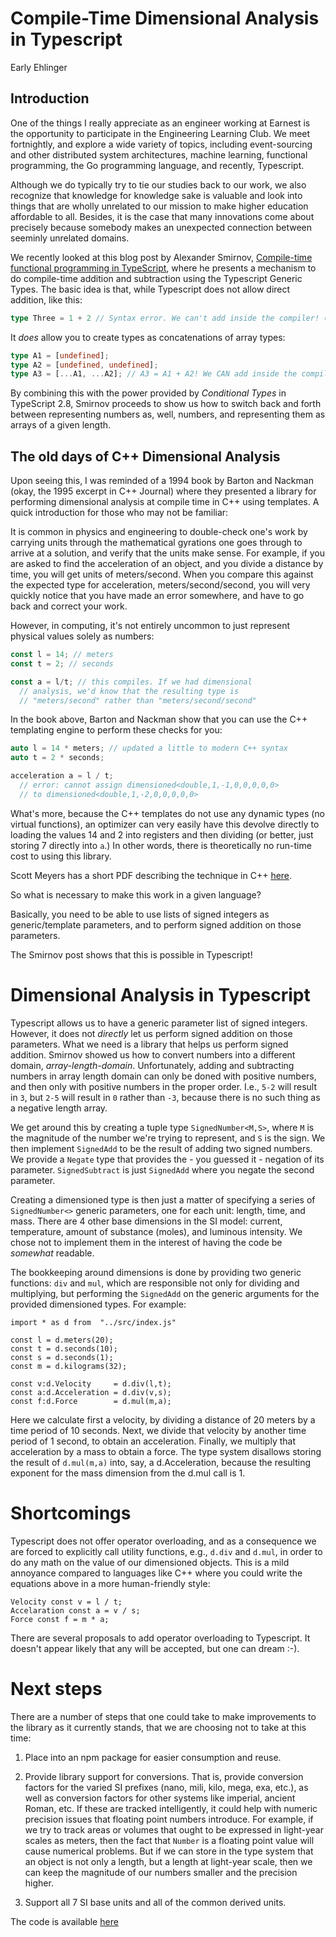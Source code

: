 # Compile-Time Dimensional Analysis in Typescript
Early Ehlinger

## Introduction

One of the things I really appreciate as an engineer working at
Earnest is the opportunity to participate in the Engineering Learning
Club. We meet fortnightly, and explore a wide variety of topics,
including event-sourcing and other distributed system architectures,
machine learning, functional programming, the Go programming language,
and recently, Typescript.

Although we do typically try to tie our studies back to our work, we
also recognize that knowledge for knowledge sake is valuable and look
into things that are wholly unrelated to our mission to make higher
education affordable to all. Besides, it is the case that many
innovations come about precisely because somebody makes an unexpected
connection between seeminly unrelated domains.

We recently looked at this blog post by Alexander Smirnov,
[Compile-time functional programming in TypeScript](https://developers.mews.com/compile-time-functional-programming-in-typescript/),
where he presents a mechanism to do compile-time addition and
subtraction using the Typescript Generic Types. The basic idea is
that, while Typescript does not allow direct addition, like this:

```Typescript
type Three = 1 + 2 // Syntax error. We can't add inside the compiler! 😡
```

It _does_ allow you to create types as concatenations of array types:

```Typescript
type A1 = [undefined];
type A2 = [undefined, undefined];
type A3 = [...A1, ...A2]; // A3 = A1 + A2! We CAN add inside the compiler! 😈
```

By combining this with the power provided by _Conditional Types_ in
TypeScript 2.8, Smirnov proceeds to show us how to switch back and
forth between representing numbers as, well, numbers, and representing
them as arrays of a given length.

## The old days of C++ Dimensional Analysis

Upon seeing this, I was reminded of a 1994 book by Barton and Nackman
(okay, the 1995 excerpt in C++ Journal) where they presented a library
for performing dimensional analysis at compile time in C++ using
templates. A quick introduction for those who may not be familiar:

It is common in physics and engineering to double-check one's work by
carrying units through the mathematical gyrations one goes through to
arrive at a solution, and verify that the units make sense. For
example, if you are asked to find the acceleration of an object, and
you divide a distance by time, you will get units of
meters/second. When you compare this against the expected type for
acceleration, meters/second/second, you will very quickly notice that
you have made an error somewhere, and have to go back and correct your
work.

However, in computing, it's not entirely uncommon to just represent
physical values solely as numbers:

```Typescript
const l = 14; // meters
const t = 2; // seconds

const a = l/t; // this compiles. If we had dimensional
  // analysis, we'd know that the resulting type is
  // "meters/second" rather than "meters/second/second"
```

In the book above, Barton and Nackman show that you can use the C++
templating engine to perform these checks for you:

```C++
auto l = 14 * meters; // updated a little to modern C++ syntax
auto t = 2 * seconds;

acceleration a = l / t;
  // error: cannot assign dimensioned<double,1,-1,0,0,0,0,0>
  // to dimensioned<double,1,-2,0,0,0,0,0>
```

What's more, because the C++ templates do not use any dynamic types
(no virtual functions), an optimizer can very easily have this devolve
directly to loading the values 14 and 2 into registers and then
dividing (or better, just storing 7 directly into `a`.) In other
words, there is theoretically no run-time cost to using this library.

Scott Meyers has a short PDF describing the technique in C++
[here](https://se.inf.ethz.ch/~meyer/publications/OTHERS/scott_meyers/dimensions.pdf).

So what is necessary to make this work in a given language?

Basically, you need to be able to use lists of signed integers as
generic/template parameters, and to perform signed addition on those
parameters.

The Smirnov post shows that this is possible in Typescript!

# Dimensional Analysis in Typescript

Typescript allows us to have a generic parameter list of signed
integers. However, it does not _directly_ let us perform signed
addition on those parameters. What we need is a library that helps us
perform signed addition. Smirnov showed us how to convert numbers into
a different domain, _array-length-domain_. Unfortunately, adding and
subtracting numbers in array length domain can only be doned with
positive numbers, and then only with positive numbers in the proper
order. I.e., `5-2` will result in `3`, but `2-5` will result in `0`
rather than `-3`, because there is no such thing as a negative length
array.

We get around this by creating a tuple type `SignedNumber<M,S>`, where
`M` is the magnitude of the number we're trying to represent, and `S`
is the sign. We then implement `SignedAdd` to be the result of adding
two signed numbers. We provide a `Negate` type that provides the - you
guessed it - negation of its parameter. `SignedSubtract` is just
`SignedAdd` where you negate the second parameter.

Creating a dimensioned type is then just a matter of specifying a
series of `SignedNumber<>` generic parameters, one for each unit:
length, time, and mass. There are 4 other base dimensions in the SI
model: current, temperature, amount of substance (moles), and luminous
intensity. We chose not to implement them in the interest of having the code
be _somewhat_ readable.

The bookkeeping around dimensions is done by providing two generic
functions: `div` and `mul`, which are responsible not only for
dividing and multiplying, but performing the `SignedAdd` on the
generic arguments for the provided dimensioned types. For example:

```
import * as d from  "../src/index.js"

const l = d.meters(20);
const t = d.seconds(10);
const s = d.seconds(1);
const m = d.kilograms(32);

const v:d.Velocity     = d.div(l,t);
const a:d.Acceleration = d.div(v,s);
const f:d.Force        = d.mul(m,a);
```

Here we calculate first a velocity, by dividing a distance of 20
meters by a time period of 10 seconds. Next, we divide that velocity
by another time period of 1 second, to obtain an
acceleration. Finally, we multiply that acceleration by a mass to
obtain a force. The type system disallows storing the result of
`d.mul(m,a)` into, say, a d.Acceleration, because the resulting
exponent for the mass dimension from the d.mul call is 1.

# Shortcomings

Typescript does not offer operator overloading, and as a consequence
we are forced to explicitly call utility functions, e.g., `d.div` and
`d.mul`, in order to do any math on the value of our dimensioned
objects. This is a mild annoyance compared to languages like C++ where you
could write the equations above in a more human-friendly style:

```
Velocity const v = l / t;
Accelaration const a = v / s;
Force const f = m * a;
```

There are several proposals to add operator overloading to
Typescript. It doesn't appear likely that any will be accepted, but
one can dream :-).

# Next steps

There are a number of steps that one could take to make improvements
to the library as it currently stands, that we are choosing not to take
at this time:

1. Place into an npm package for easier consumption and reuse.

2. Provide library support for conversions. That is, provide
conversion factors for the varied SI prefixes (nano, mili, kilo, mega,
exa, etc.), as well as conversion factors for other systems like
imperial, ancient Roman, etc. If these are tracked intelligently, it
could help with numeric precision issues that floating point numbers
introduce. For example, if we try to track areas or volumes that ought
to be expressed in light-year scales as meters, then the fact that
`Number` is a floating point value will cause numerical problems. But
if we can store in the type system that an object is not only a
length, but a length at light-year scale, then we can keep the
magnitude of our numbers smaller and the precision higher.

3. Support all 7 SI base units and all of the common derived units.

The code is available [here](https://github.com/earlye/dimensional-analysis)
